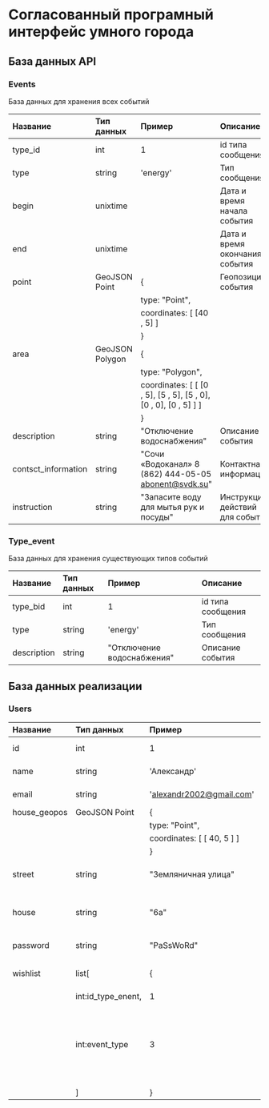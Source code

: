 # Согласованный програмный интерфейс умного города

## База данных API

### Events

База данных для хранения всех событий

|  Название           | Тип данных           | Пример                                                               | Описание                                           |
|:------------------- |:-------------------- |:-------------------------------------------------------------------- |:-------------------------------------------------- |
| type_id             | int                  | 1                                                                    | id типа сообщения                                  |
| type                | string               | 'energy'                                                             | Тип сообщения                                      |
| begin               | unixtime             |                                                                      | Дата и время начала события                        |
| end                 | unixtime             |                                                                      | Дата и время окончания события                     |
| point               | GeoJSON Point        | {                                                                    | Геопозиция события                                 |
|                     |                      |  type: "Point",                                                      |                                                    |
|                     |                      |  coordinates: [ [40 , 5] ]                                           |                                                    |
|                     |                      | }                                                                    |                                                    |
| area                | GeoJSON Polygon      | {                                                                    |                                                    |
|                     |                      |  type: "Polygon",                                                    |                                                    |
|                     |                      |  coordinates: [ [ [0 , 5], [5 , 5], [5 , 0], [0 , 0], [0 , 5] ] ]    |                                                    |
|                     |                      | }                                                                    |                                                    |
| description         | string               | "Отключение водоснабжения"                                           | Описание события                                   |
| contsct_information | string               | "Сочи «Водоканал»  8 (862) 444-05-05 abonent@svdk.su"                | Контактная информация                              |
| instruction         | string               | "Запасите воду для мытья рук и посуды"                               | Инструкция действий для события                    |

### Type_event

База данных для хранения существующих типов событий

|  Название           | Тип данных           | Пример                                                               | Описание                                           |
|:------------------- |:-------------------- |:-------------------------------------------------------------------- |:-------------------------------------------------- |
| type_bid            | int                  | 1                                                                    | id типа сообщения                                  |
| type                | string               | 'energy'                                                             | Тип сообщения                                      |
| description         | string               | "Отключение водоснабжения"                                           | Описание события                                   |

## База данных реализации

### Users

|  Название           | Тип данных           | Пример                                                               | Описание                                                                         |
|:------------------- |:-------------------- |:-------------------------------------------------------------------- |:-------------------------------------------------------------------------------- |
| id                  | int                  | 1                                                                    | id пользователя                                                                  |
| name                | string               | 'Александр'                                                          | Имя пользователя                                                                 |
| email               | string               | 'alexandr2002@gmail.com'                                             | email пользователя                                                               |
| house_geopos        | GeoJSON Point        | {                                                                    | Геопозиция                                                                       |
|                     |                      |  type: "Point",                                                      |                                                                                  |
|                     |                      |  coordinates: [ [ 40, 5 ] ]                                          |                                                                                  |
|                     |                      | }                                                                    |                                                                                  |
| street              | string               | "Земляничная улица"                                                  | Улица, на которой живет пользователь                                             |
| house               | string               | "6a"                                                                 | Дом, в котором живет пользователь                                                |
| password            | string               | "PaSsWoRd"                                                           | Пароль пользователя                                                              |
| wishlist            | list[                | {                                                                    | Список "подписок" пользователя                                                   |
|                     |  int:id_type_enent,  |  1                                                                   | id события                                                                       |
|                     |  int:event_type      |  3                                                                   | Максимальное количество дней, за которое пользователь хочет получить информацию  |   
|                     | ]                    | }                                                                    |                                                                                  |
